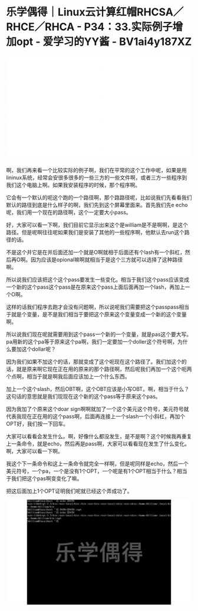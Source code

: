 # 乐学偶得｜Linux云计算红帽RHCSA／RHCE／RHCA - P34：33.实际例子增加opt - 爱学习的YY酱 - BV1ai4y187XZ

![](img/72793759f656e973723909259dd759e3_0.png)

啊，我们再来看一个比较实际的例子啊，我们在平常的这个工作中呢，如果是用lininux系统，经常会安很多很多的一些三方的一些文件啊，或者三方一些程序到我们这个电脑上啊。如果我安装程序的时候，那个程序啊。

它会有一个默认的呃这个跑的一个路径啊，那个路路径呢，比如说我们先看看我们默认的路径到底是什么样子的啊，我们先到这个屏幕里面来。首先我们先e echo呢，我们用一个现在的路径啊，这个一定要大小pass。

好，大家可以看一下啊，我们目前它显示出来这个是william是不是啊啊，是这个路径。但是呢啊往往呢如果我们是安装了其他的一些程序啊，他默认去run这个路径的话。

不是这个并它是在并后面还加一个就是O啊就相于后面还有个lash有一个斜杠，然后再O啊。因为应该是opional嘛啊就相当于是这个三方就可以选择了这种路径啊。

所以说我们应该把这个这个pass要发生一些变化。相当于我们这个pass应该变成一个新的这个pass这个pass是在原来这个pass上面后面再加一个lash，再加上一个O啊。

这样的话我们程序去跑才会没有问题啊，所以说呢我们需要把这个passpass相当于就是个变量，是不是我们相当于要把这个原来这个变量变成一个新的这个变量啊。

所以说我们现在呢就需要用到这个pass一个新的一个变量，就是pas这个要大写。pa用新的这个pa等于原来这个pa啊，我们一定要加一个doller这个符号啊，为什么要加这个dollar呢？

因为我们如果不加这个的话，那就变成了这个呃现在这个路径了。我们加这个的话，就是原来啊它现在正在用的原来的那个路径啊，然后呢我们再加一个这个呃两个点啊，相当于就是啊我后面应该加上一个什么东西。

加上一个这个slash，然后OBT啊，这个OBT应该是小写OBT。啊，相当于什么？这句话的意思就是我们现现在这个新的这个pass等于原来这个pas。

因为我加了个原来这个doar sign啊啊就加了一个这个美元这个符号，美元符号就代表我现在正在用的这个pass啊，后面再连接上一个slash一个小斜杠，再加个OPT好，我们按一下回车。

大家可以看看会发生什么。啊，好像什么都没发生，是不是啊？这个时候我再重复上一条命令，就是echo，然后再是pass啊，大家可以看看现在发生了什么变化。啊，大家可以看一下啊。

我这个下一条命令和这上一条命令就完全一样啊，但是呢同样是echo，然后一个美元符号，一个pa，一个是没有1个OPT，一个呢是有1个OPT相当于什么？相当于我们把这个pas啊变变化了嘛。

把这后面加上1个OPT证明我们呢就已经这个弄成功了。

![](img/72793759f656e973723909259dd759e3_2.png)